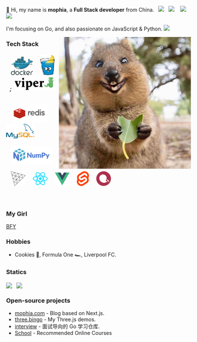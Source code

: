 👋 Hi, my name is **mophia**, a **Full Stack developer** from China. &nbsp;&nbsp;[![](https://img.shields.io/badge/-Douban-brightgreen)](https://www.douban.com/people/moph/) &nbsp;&nbsp;[![](https://img.shields.io/badge/-Bilibili-pink)](https://space.bilibili.com/688435320/) &nbsp;&nbsp; [![](https://img.shields.io/badge/-Telegram-blue)](https://t.me/mophias) &nbsp;&nbsp;[![](https://img.shields.io/badge/-简历-red)](https://github.com/mophia/mophia/blob/main/resume/Go开发工程师_刘俊.pdf)

I'm focusing on Go, and also passionate on JavaScript & Python. <img src="https://wakatime.com/badge/user/86cbdefc-fb69-4fd8-a1de-11289c6386aa.svg"/>

<img align="right" alt="Quokka" src="img/quokka.jpg" width="360" />

### Tech Stack

<h5>
  &nbsp;&nbsp;&nbsp;
  <a href="https://docker.com/" target="_blank"><img src="img/docker.svg" alt="Docker" height="50"></a> &nbsp;&nbsp;&nbsp;&nbsp;
  <a href="https://gin-gonic.com/" target="_blank"><img src="img/gin.png" alt="Gin" height="55"></a> &nbsp;&nbsp;&nbsp;;&nbsp;
  <a href="https://github.com/spf13/viper" target="_blank"><img src="img/viper.png" alt="viper" height="40"/></a>  &nbsp;&nbsp;&nbsp;
  <br /> <br />
  &nbsp;&nbsp;&nbsp;
  <a href="https://redis.io" target="_blank"><img src="img/redis.svg" alt="Redis" height="50"></a> &nbsp;&nbsp;&nbsp;
  <a href="https://mysql.com" target="_blank"><img src="img/mysql.svg" alt="MySQL" height="40"></a> &nbsp;&nbsp;&nbsp;
  <br /> <br />
  &nbsp;&nbsp;&nbsp;
  <a href="https://numpy.org" target="_blank"><img src="img/numpy.svg" alt="Numpy" height="50"></a> &nbsp;&nbsp;&nbsp;
  <br /> <br />
  &nbsp;&nbsp;&nbsp;
  <a href="https://threejs.org" target="_blank"><img src="img/threejs.png" alt="threejs" height="40"/></a> &nbsp;&nbsp;&nbsp;&nbsp;
  <a href="https://reactjs.org" target="_blank"><img src="img/reactjs.svg" alt="reactjs" height="40"/></a>  &nbsp;&nbsp;&nbsp;&nbsp;
  <a href="https://vuejs.org" target="_blank"><img src="img/vuejs.svg" alt="vuejs" height="40"/></a> &nbsp;&nbsp;&nbsp;&nbsp;
  <a href="https://svelte.dev" target="_blank"><img src="img/svelte.svg" alt="sveltejs" height="40"/></a> &nbsp;&nbsp;&nbsp;&nbsp;
  <a href="https://echarts.apache.org" target="_blank"><img src="img/echarts.png" alt="echarts" height="40"/></a>  &nbsp;&nbsp;&nbsp;&nbsp;
</h5>
<br />

### My Girl
   
   [BFY](https://bfy.jun.one)

### Hobbies

- Cookies 🍪, Formula One 🏎️, Liverpool FC.

### Statics
<p align="left">
  <img align="center" src="https://github-readme-stats.vercel.app/api?username=mophia&count_private=true&show_icons=true&include_all_commits=true&hide_border=true&hide_title=true" width="50%"/>&nbsp;&nbsp;
  <img align="center" src="https://github-readme-stats.vercel.app/api/top-langs/?username=mophia&langs_count=10&hide_title=true&hide_border=true&layout=compact&hide=GLSL,Roff" width="42%" />
  <!-- <img align="center" src="https://github-readme-stats.vercel.app/api/wakatime?username=bingo&layout=compact&hide_title=true&hide_border=true&langs_count=7&hide=Markdown,JSON,YAML,Gitignore%20file,XML,Toml,Git%20Config" width="55%" /> -->
</p>

### Open-source projects

- [mophia.com](https://mophia.com) - Blog based on Next.js.
- [three.bingo](https://three.bingo) - My Three.js demos.
- [interview](https://github.com/xext/interview) - 面试导向的 Go 学习仓库.
- [School](https://github.com/Gophist/School) - Recommended Online Courses
